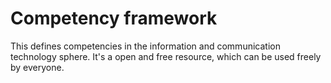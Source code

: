 # Competency framework
This defines competencies in the information and communication technology sphere. It's a open and free resource, which can be used freely by everyone. 
